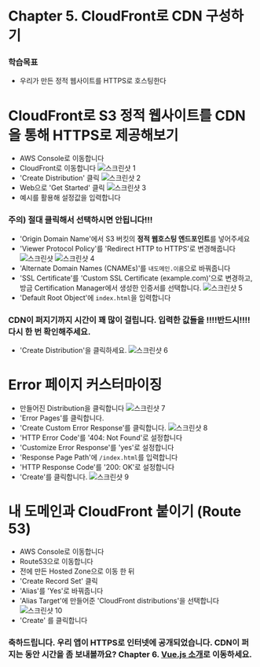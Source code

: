 # Chapter 5. CloudFront로 CDN 구성하기
### 학습목표
- 우리가 만든 정적 웹사이트를 HTTPS로 호스팅한다

# CloudFront로 S3 정적 웹사이트를 CDN을 통해 HTTPS로 제공해보기
- AWS Console로 이동합니다
- CloudFront로 이동합니다
![스크린샷 1](./images/screenshot-2018-02-19-AM-3.18.03.png)
- 'Create Distribution' 클릭
![스크린샷 2](./images/screenshot-2018-02-19-AM-3.18.08.png)
- Web으로 'Get Started' 클릭
![스크린샷 3](./images/screenshot-2018-02-19-AM-3.18.13.png)
- 예시를 활용해 설정값을 입력합니다

### 주의) 절대 클릭해서 선택하시면 안됩니다!!!
- 'Origin Domain Name'에서 S3 버킷의 **정적 웹호스팅 엔드포인트**를 넣어주세요
- 'Viewer Protocol Policy'를 'Redirect HTTP to HTTPS'로 변경해줍니다
![스크린샷](./images/screenshot-2018-02-18-PM-10.24.51.png)
![스크린샷 4](./images/screenshot-static.png)
- 'Alternate Domain Names (CNAMEs)'를 `내도메인.이름`으로 바꿔줍니다
- 'SSL Certificate'를 'Custom SSL Certificate (example.com)'으로 변경하고, 방금 Certification Manager에서 생성한 인증서를 선택합니다.
![스크린샷 5](./images/screenshot-2018-02-19-AM-3.28.34.png)
- 'Default Root Object'에 `index.html`을 입력합니다

### CDN이 퍼지기까지 시간이 꽤 많이 걸립니다. 입력한 값들을 !!!!반드시!!!! 다시 한 번 확인해주세요.

- 'Create Distribution'을 클릭하세요.
![스크린샷 6](./images/screenshot-2018-02-19-AM-3.28.53.png)

# Error 페이지 커스터마이징
- 만들어진 Distribution을 클릭합니다
![스크린샷 7](./images/screenshot-2018-02-19-AM-3.29.16.png)
- 'Error Pages'를 클릭합니다.
- 'Create Custom Error Response'를 클릭합니다.
![스크린샷 8](./images/screenshot-2018-02-19-AM-3.29.25.png)
- 'HTTP Error Code'를 '404: Not Found'로 설정합니다
- 'Customize Error Response'를 'yes'로 설정합니다
- 'Response Page Path'에 `/index.html`를 입력합니다
- 'HTTP Response Code'를 '200: OK'로 설정합니다
- 'Create'를 클릭합니다.
![스크린샷 9](./images/screenshot-2018-02-19-AM-3.29.54.png)

# 내 도메인과 CloudFront 붙이기 (Route 53)
- AWS Console로 이동합니다
- Route53으로 이동합니다
- 전에 만든 Hosted Zone으로 이동 한 뒤
- 'Create Record Set' 클릭
- 'Alias'를 'Yes'로 바꿔줍니다
- 'Alias Target'에 만들어준 'CloudFront distributions'을 선택합니다
![스크린샷 10](./images/screenshot-2018-02-19-AM-3.57.25.png)
- 'Create' 를 클릭합니다

### 축하드립니다. 우리 앱이 HTTPS로 인터넷에 공개되었습니다. CDN이 퍼지는 동안 시간을 좀 보내볼까요? Chapter 6. [Vue.js 소개](../6_vue/)로 이동하세요.
